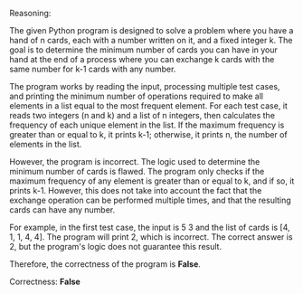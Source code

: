 Reasoning:

The given Python program is designed to solve a problem where you have a hand of n cards, each with a number written on it, and a fixed integer k. The goal is to determine the minimum number of cards you can have in your hand at the end of a process where you can exchange k cards with the same number for k-1 cards with any number.

The program works by reading the input, processing multiple test cases, and printing the minimum number of operations required to make all elements in a list equal to the most frequent element. For each test case, it reads two integers (n and k) and a list of n integers, then calculates the frequency of each unique element in the list. If the maximum frequency is greater than or equal to k, it prints k-1; otherwise, it prints n, the number of elements in the list.

However, the program is incorrect. The logic used to determine the minimum number of cards is flawed. The program only checks if the maximum frequency of any element is greater than or equal to k, and if so, it prints k-1. However, this does not take into account the fact that the exchange operation can be performed multiple times, and that the resulting cards can have any number.

For example, in the first test case, the input is 5 3 and the list of cards is [4, 1, 1, 4, 4]. The program will print 2, which is incorrect. The correct answer is 2, but the program's logic does not guarantee this result.

Therefore, the correctness of the program is **False**.

Correctness: **False**